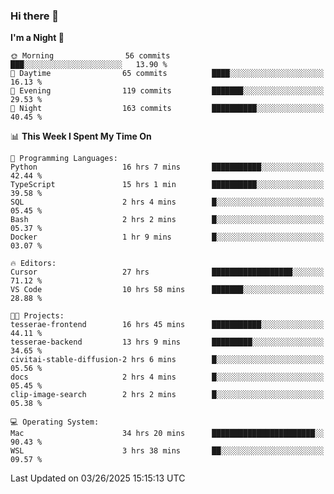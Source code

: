 ### Hi there 👋

<!--
**ALiersEL/ALiersEL** is a ✨ _special_ ✨ repository because its `README.md` (this file) appears on your GitHub profile.

Here are some ideas to get you started:

- 🔭 I’m currently working on ...
- 🌱 I’m currently learning ...
- 👯 I’m looking to collaborate on ...
- 🤔 I’m looking for help with ...
- 💬 Ask me about ...
- 📫 How to reach me: ...
- 😄 Pronouns: ...
- ⚡ Fun fact: ...
-->

<!--START_SECTION:waka-->
**I'm a Night 🦉** 

```text
🌞 Morning                56 commits          ███░░░░░░░░░░░░░░░░░░░░░░   13.90 % 
🌆 Daytime                65 commits          ████░░░░░░░░░░░░░░░░░░░░░   16.13 % 
🌃 Evening                119 commits         ███████░░░░░░░░░░░░░░░░░░   29.53 % 
🌙 Night                  163 commits         ██████████░░░░░░░░░░░░░░░   40.45 % 
```


📊 **This Week I Spent My Time On** 

```text
💬 Programming Languages: 
Python                   16 hrs 7 mins       ███████████░░░░░░░░░░░░░░   42.44 % 
TypeScript               15 hrs 1 min        ██████████░░░░░░░░░░░░░░░   39.58 % 
SQL                      2 hrs 4 mins        █░░░░░░░░░░░░░░░░░░░░░░░░   05.45 % 
Bash                     2 hrs 2 mins        █░░░░░░░░░░░░░░░░░░░░░░░░   05.37 % 
Docker                   1 hr 9 mins         █░░░░░░░░░░░░░░░░░░░░░░░░   03.07 % 

🔥 Editors: 
Cursor                   27 hrs              ██████████████████░░░░░░░   71.12 % 
VS Code                  10 hrs 58 mins      ███████░░░░░░░░░░░░░░░░░░   28.88 % 

🐱‍💻 Projects: 
tesserae-frontend        16 hrs 45 mins      ███████████░░░░░░░░░░░░░░   44.11 % 
tesserae-backend         13 hrs 9 mins       █████████░░░░░░░░░░░░░░░░   34.65 % 
civitai-stable-diffusion-2 hrs 6 mins        █░░░░░░░░░░░░░░░░░░░░░░░░   05.56 % 
docs                     2 hrs 4 mins        █░░░░░░░░░░░░░░░░░░░░░░░░   05.45 % 
clip-image-search        2 hrs 2 mins        █░░░░░░░░░░░░░░░░░░░░░░░░   05.38 % 

💻 Operating System: 
Mac                      34 hrs 20 mins      ███████████████████████░░   90.43 % 
WSL                      3 hrs 38 mins       ██░░░░░░░░░░░░░░░░░░░░░░░   09.57 % 
```


 Last Updated on 03/26/2025 15:15:13 UTC
<!--END_SECTION:waka-->
